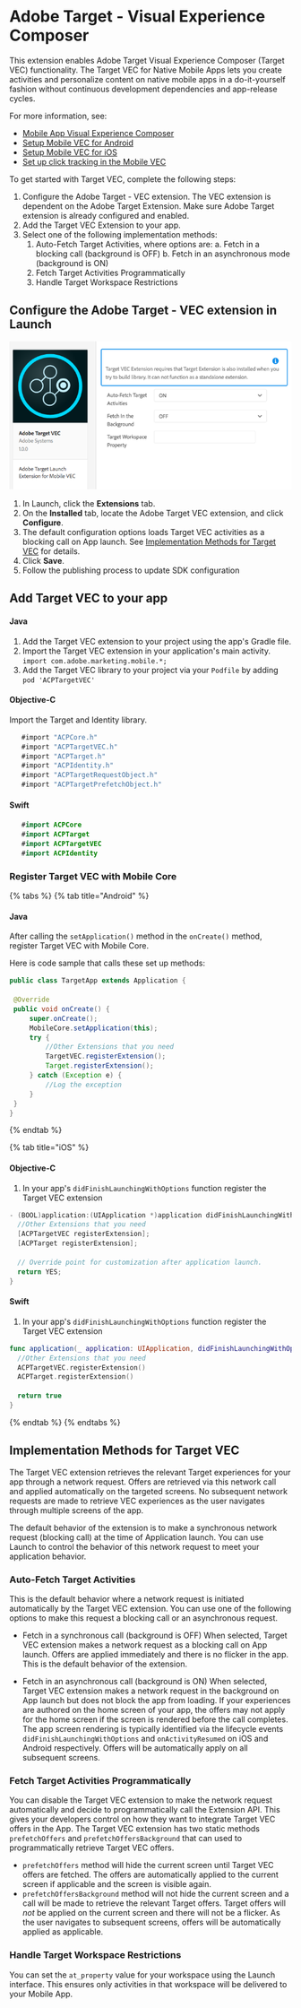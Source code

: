 # Adobe Target - Visual Experience Composer
This extension enables Adobe Target Visual Experience Composer (Target VEC) functionality. The Target VEC for Native Mobile Apps lets you create activities and personalize content on native mobile apps in a do-it-yourself fashion without continuous development dependencies and app-release cycles.

For more information, see:

* [Mobile App Visual Experience Composer](https://docs.adobe.com/content/help/en/target/using/implement-target/mobile-apps/composer/mobile-visual-experience-composer.html)
* [Setup Mobile VEC for Android](https://docs.adobe.com/content/help/en/target/using/implement-target/mobile-apps/composer/mobile-visual-experience-composer-android.html)
* [Setup Mobile VEC for iOS](https://docs.adobe.com/content/help/en/target/using/implement-target/mobile-apps/composer/mobile-visual-experience-composer-ios.html)
* [Set up click tracking in the Mobile VEC](https://docs.adobe.com/content/help/en/target/using/implement-target/mobile-apps/composer/set-up-click-tracking-in-the-mobile-vec.html)

To get started with Target VEC, complete the following steps:

1. Configure the Adobe Target - VEC extension.
   The VEC extension is dependent on the Adobe Target Extension. Make sure Adobe Target extension is already configured and enabled.
2. Add the Target VEC Extension to your app.
3. Select one of the following implementation methods:
   1. Auto-Fetch Target Activities, where options are:
      a. Fetch in a blocking call (background is OFF)
      b. Fetch in an asynchronous mode (background is ON)
   2. Fetch Target Activities Programmatically
   3. Handle Target Workspace Restrictions


## Configure the Adobe Target - VEC extension in Launch   <a id="configuring-the-adobe-target-vec-extension-in-adobe-launch"></a>

![Adobe Target VEC Extension Configuration](../../.gitbook/assets/adobe-target-vec-1.png)

1. In Launch, click the **Extensions** tab.
2. On the **Installed** tab, locate the Adobe Target VEC extension, and click **Configure**.
3. The default configuration options loads Target VEC activities as a blocking call on App launch. See [Implementation Methods for Target VEC](implementation-methods-for-target-vec) for details.
4. Click **Save**.
5. Follow the publishing process to update SDK configuration

## Add Target VEC to your app

#### Java

1. Add the Target VEC extension to your project using the app's Gradle file.
2. Import the Target VEC extension in your application's main activity.  `import com.adobe.marketing.mobile.*;`
3. Add the Target VEC library to your project via your `Podfile` by adding `pod 'ACPTargetVEC'`

#### Objective-C

Import the Target and Identity library.

```objectivec
   #import "ACPCore.h"
   #import "ACPTargetVEC.h"
   #import "ACPTarget.h"
   #import "ACPIdentity.h"
   #import "ACPTargetRequestObject.h"
   #import "ACPTargetPrefetchObject.h"
```

#### Swift

```swift
   #import ACPCore
   #import ACPTarget
   #import ACPTargetVEC
   #import ACPIdentity
```

### Register Target VEC with Mobile Core

{% tabs %}
{% tab title="Android" %}
#### Java

After calling the `setApplication()` method in the `onCreate()` method, register Target VEC with Mobile Core.

Here is code sample that calls these set up methods:

```java
public class TargetApp extends Application {

 @Override
 public void onCreate() {
     super.onCreate();
     MobileCore.setApplication(this);
     try {
         //Other Extensions that you need
         TargetVEC.registerExtension();
         Target.registerExtension();
     } catch (Exception e) {
         //Log the exception
     }
 }
}
```
{% endtab %}

{% tab title="iOS" %}
#### Objective-C

1. In your app's `didFinishLaunchingWithOptions` function register the Target VEC extension

```objectivec
- (BOOL)application:(UIApplication *)application didFinishLaunchingWithOptions:(NSDictionary *)launchOptions {
  //Other Extensions that you need
  [ACPTargetVEC registerExtension];
  [ACPTarget registerExtension];

  // Override point for customization after application launch.
  return YES;
}
```

#### Swift
1. In your app's `didFinishLaunchingWithOptions` function register the Target VEC extension

```swift
func application(_ application: UIApplication, didFinishLaunchingWithOptions launchOptions: [UIApplication.LaunchOptionsKey: Any]?) -> Bool {
  //Other Extensions that you need
  ACPTargetVEC.registerExtension()
  ACPTarget.registerExtension()
  
  return true
}
```
{% endtab %}
{% endtabs %}

## Implementation Methods for Target VEC   <a id="implementation-methods-for-target-vec"></a>
The Target VEC extension retrieves the relevant Target experiences for your app through a network request. Offers are retrieved via this network call and applied automatically on the targeted screens. No subsequent network requests are made to retrieve VEC experiences as the user navigates through multiple screens of the app.

The default behavior of the extension is to make a synchronous network request (blocking call) at the time of Application launch. You can use Launch to control the behavior of this network request to meet your application behavior.

### Auto-Fetch Target Activities
This is the default behavior where a network request is initiated automatically by the Target VEC extension. You can use one of the following options to make this request a blocking call or an asynchronous request.

   * Fetch in a synchronous call (background is OFF)
     When selected, Target VEC extension makes a network request as a blocking call on App launch. Offers are applied immediately and there is no flicker in the app. This is the default behavior of the extension.

   * Fetch in an asynchronous call (background is ON)
     When selected, Target VEC extension makes a network request in the background on App launch but does not block the app from loading. If your experiences are authored on the home screen of your app, the offers may not apply for the home screen if the screen is rendered before the call completes. The app screen rendering is typically identified via the lifecycle events `didFinishLaunchingWithOptions` and `onActivityResumed`  on iOS and Android respectively. Offers will be automatically apply on all subsequent screens.

### Fetch Target Activities Programmatically
You can disable the Target VEC extension to make the network request automatically and decide to programmatically call the Extension API. This gives your developers control on how they want to integrate Target VEC offers in the App. The Target VEC extension has two static methods `prefetchOffers` and `prefetchOffersBackground` that can used to programmatically retrieve Target VEC offers.
   * `prefetchOffers` method will hide the current screen until Target VEC offers are fetched. The offers are automatically applied to the current screen if applicable and the screen is visible again.
   * `prefetchOffersBackground` method will not hide the current screen and a call will be made to retrieve the relevant Target offers. Target offers will *not* be applied on the current screen and there will not be a flicker. As the user navigates to subsequent screens, offers will be automatically applied as applicable.

### Handle Target Workspace Restrictions
You can set the `at_property` value for your workspace using the Launch interface. This ensures only activities in that workspace will be delivered to your Mobile App.
